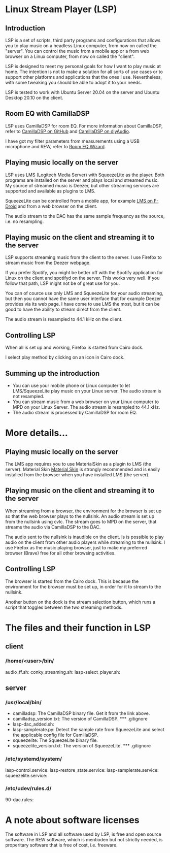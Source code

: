 # Linux Stream Player (LSP)
## Introduction
LSP is a set of scripts, third party programs and configurations that allows you to play music on a headless Linux computer, from now on called the "server". You can control the music from a mobile app or a from web browser on a Linux computer, from now on called the "client".

LSP is designed to meet my personal goals for how I want to play music at home. The intention is not to make a solution for all sorts of use cases or to support other platforms and applications that the ones I use. Nevertheless, with some tweaking you should be able to adopt it to your needs.

LSP is tested to work with Ubuntu Server 20.04 on the server and Ubuntu Desktop 20.10 on the client.

## Room EQ with CamillaDSP
LSP uses CamillaDSP for room EQ. For more information about CamillaDSP, refer to [CamillaDSP on GitHub](https://github.com/HEnquist/camilladsp)
and [CamillaDSP on diyAudio](https://github.com/HEnquist/pycamilladsp).

I have got my filter parameters from measurements using a USB microphone and REW, refer to [Room EQ Wizard](https://www.roomeqwizard.com/).

## Playing music locally on the server
LSP uses LMS (Logitech Media Server) with SqueezeLite as the player. Both programs are installed on the server and plays local and streamed music. My source of streamed music is Deezer, but other streaming services are supported and available as plugins to LMS.

SqueezeLite can be controlled from a mobile app, for example [LMS on F-Droid](https://f-droid.org/en/packages/com.craigd.lmsmaterial.app/) and from a web browser on the client.

The audio stream to the DAC has the same sample frequency as the source, i.e. no resampling.

## Playing music on the client and streaming it to the server
LSP supports streaming music from the client to the server. I use Firefox to stream music from the Deezer webpage.

If you prefer Spotify, you might be better off with the Spotify application for Linux on the client and spotifyd on the server. This works very well. If you follow that path, LSP might not be of great use for you.

You can of cource use only LMS and SqueezeLite for your audio streaming, but then you cannot have the same user interface that for example Deezer provides via its web page. I have come to use LMS the most, but it can be good to have the ability to stream direct from the client.

The audio stream is resampled to 44.1 kHz on the client.

## Controlling LSP
When all is set up and working, Firefox is started from Cairo dock.

I select play method by clicking on an icon in Cairo dock.

## Summing up the introduction
* You can use your mobile phone or Linux computer to let LMS/SqueezeLite play music on your Linux server. The audio stream is not resampled.
* You can stream music from a web browser on your Linux computer to MPD on your Linux Server. The audio stream is resampled to 44.1 kHz.
* The audio stream is processed by CamillaDSP for room EQ.

# More details...
## Playing music locally on the server

The LMS app requires you to use MaterialSkin as a plugin to LMS (the server). Material Skin [Material Skin](https://github.com/CDrummond/lms-material) is strongly recommended and is easily installed from the browser when you have installed LMS (the server).

## Playing music on the client and streaming it to the server
When streaming from a browser, the environment for the browser is set up so that the web browser plays to the nullsink. An audio stream is set up from the nullsink using cvlc. The stream goes to MPD on the server, that streams the audio via CamillaDSP to the DAC. 

The audio sent to the nullsink is inaudible on the client. Is is possible to play audio on the client from other audio players while streaming to the nullsink.
I use Firefox as the music playing browser, just to make my preferred browser (Brave) free for all other browsing activities.

## Controlling LSP
The browser is started from the Cairo dock. This is becasue the environment for the browser must be set up, in order for it to stream to the nullsink.

Another button on the dock is the stream selection button, which runs a script that toggles between the two streaming methods.

# The files and their function in LSP
## client
### /home/\<user\>/bin/
audio_ff.sh:
conky_streaming.sh:
lasp-select_player.sh:

## server
### /usr/local/bin/
* camilladsp: The CamillaDSP binary file. Get it from the link above.
* camilladsp_version.txt: The version of CamillaDSP. *** .gitignore
* lasp-dac_added.sh: 
* lasp-samplerate.py: Detect the sample rate from SqueezeLite and select the applicable config file for CamillaDSP.
* squeezelite: The SqueezeLite binary file.
* squeezelite_version.txt: The version of SqueezeLite. *** .gitignore

### /etc/systemd/system/
lasp-control.service:
lasp-restore_state.service:
lasp-samplerate.service:
squeezelite.service: 

### /etc/udev/rules.d/
90-dac.rules:

# A note about software licenses
The software in LSP and all software used by LSP, is free and open source software. The REW software, which is mentioden but not strictly needed, is properitary software that is free of cost, i.e. freeware.
